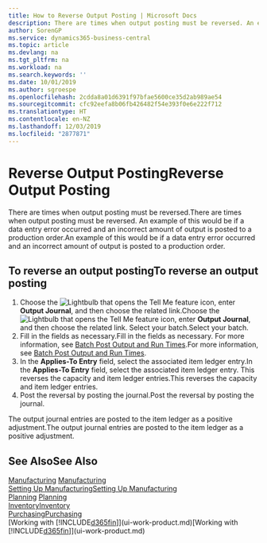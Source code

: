 ```yaml
---
title: How to Reverse Output Posting | Microsoft Docs
description: There are times when output posting must be reversed. An example of this would be if a data entry error occurred and an incorrect amount of output is posted to a production order.
author: SorenGP
ms.service: dynamics365-business-central
ms.topic: article
ms.devlang: na
ms.tgt_pltfrm: na
ms.workload: na
ms.search.keywords: ''
ms.date: 10/01/2019
ms.author: sgroespe
ms.openlocfilehash: 2cdda8a01d6391f97bfae5600ce35d2ab989ae54
ms.sourcegitcommit: cfc92eefa8b06fb426482f54e393f0e6e222f712
ms.translationtype: HT
ms.contentlocale: en-NZ
ms.lasthandoff: 12/03/2019
ms.locfileid: "2877871"
---
```

# <a name="reverse-output-posting"></a><span data-ttu-id="29a41-104">Reverse Output Posting</span><span class="sxs-lookup"><span data-stu-id="29a41-104">Reverse Output Posting</span></span>
<span data-ttu-id="29a41-105">There are times when output posting must be reversed.</span><span class="sxs-lookup"><span data-stu-id="29a41-105">There are times when output posting must be reversed.</span></span> <span data-ttu-id="29a41-106">An example of this would be if a data entry error occurred and an incorrect amount of output is posted to a production order.</span><span class="sxs-lookup"><span data-stu-id="29a41-106">An example of this would be if a data entry error occurred and an incorrect amount of output is posted to a production order.</span></span>  

## <a name="to-reverse-an-output-posting"></a><span data-ttu-id="29a41-107">To reverse an output posting</span><span class="sxs-lookup"><span data-stu-id="29a41-107">To reverse an output posting</span></span>  
1.  <span data-ttu-id="29a41-108">Choose the ![Lightbulb that opens the Tell Me feature](media/ui-search/search_small.png "Tell me what you want to do") icon, enter **Output Journal**, and then choose the related link.</span><span class="sxs-lookup"><span data-stu-id="29a41-108">Choose the ![Lightbulb that opens the Tell Me feature](media/ui-search/search_small.png "Tell me what you want to do") icon, enter **Output Journal**, and then choose the related link.</span></span> <span data-ttu-id="29a41-109">Select your batch.</span><span class="sxs-lookup"><span data-stu-id="29a41-109">Select your batch.</span></span>  
2. <span data-ttu-id="29a41-110">Fill in the fields as necessary.</span><span class="sxs-lookup"><span data-stu-id="29a41-110">Fill in the fields as necessary.</span></span> <span data-ttu-id="29a41-111">For more information, see [Batch Post Output and Run Times](production-how-to-post-output-quantity.md).</span><span class="sxs-lookup"><span data-stu-id="29a41-111">For more information, see [Batch Post Output and Run Times](production-how-to-post-output-quantity.md).</span></span>
3.  <span data-ttu-id="29a41-112">In the **Applies-To Entry** field, select the associated item ledger entry.</span><span class="sxs-lookup"><span data-stu-id="29a41-112">In the **Applies-To Entry** field, select the associated item ledger entry.</span></span> <span data-ttu-id="29a41-113">This reverses the capacity and item ledger entries.</span><span class="sxs-lookup"><span data-stu-id="29a41-113">This reverses the capacity and item ledger entries.</span></span>  
4. <span data-ttu-id="29a41-114">Post the reversal by posting the journal.</span><span class="sxs-lookup"><span data-stu-id="29a41-114">Post the reversal by posting the journal.</span></span>  

<span data-ttu-id="29a41-115">The output journal entries are posted to the item ledger as a positive adjustment.</span><span class="sxs-lookup"><span data-stu-id="29a41-115">The output journal entries are posted to the item ledger as a positive adjustment.</span></span>  

## <a name="see-also"></a><span data-ttu-id="29a41-116">See Also</span><span class="sxs-lookup"><span data-stu-id="29a41-116">See Also</span></span>  
 <span data-ttu-id="29a41-117">[Manufacturing](production-manage-manufacturing.md)  </span><span class="sxs-lookup"><span data-stu-id="29a41-117">[Manufacturing](production-manage-manufacturing.md)  </span></span>  
 [<span data-ttu-id="29a41-118">Setting Up Manufacturing</span><span class="sxs-lookup"><span data-stu-id="29a41-118">Setting Up Manufacturing</span></span>](production-configure-production-processes.md)  
 <span data-ttu-id="29a41-119">[Planning](production-planning.md)    </span><span class="sxs-lookup"><span data-stu-id="29a41-119">[Planning](production-planning.md)    </span></span>  
 [<span data-ttu-id="29a41-120">Inventory</span><span class="sxs-lookup"><span data-stu-id="29a41-120">Inventory</span></span>](inventory-manage-inventory.md)  
 [<span data-ttu-id="29a41-121">Purchasing</span><span class="sxs-lookup"><span data-stu-id="29a41-121">Purchasing</span></span>](purchasing-manage-purchasing.md)  
 <span data-ttu-id="29a41-122">[Working with [!INCLUDE[d365fin](includes/d365fin_md.md)]](ui-work-product.md)</span><span class="sxs-lookup"><span data-stu-id="29a41-122">[Working with [!INCLUDE[d365fin](includes/d365fin_md.md)]](ui-work-product.md)</span></span>  
